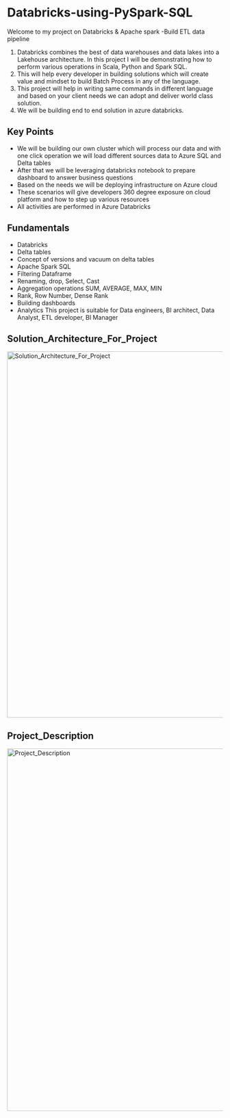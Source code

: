 # Databricks-using-PySpark-SQL

Welcome to my project on Databricks & Apache spark -Build ETL data pipeline

1.	Databricks combines the best of data warehouses and data lakes into a Lakehouse architecture. In this project I will be demonstrating how to perform various operations in Scala, Python and Spark SQL. 
2.	This will help every developer in building solutions which will create value and mindset to build Batch Process in any of the language. 
3.	This project will help in writing same commands in different language and based on your client needs we can adopt and deliver world class solution. 
4.	We will be building end to end solution in azure databricks.

## Key Points

- We will be building our own cluster which will process our data and with one click operation we will load different sources data to Azure SQL and Delta tables
- After that we will be leveraging databricks notebook to prepare dashboard to answer business questions
- Based on the needs we will be deploying infrastructure on Azure cloud
- These scenarios will give developers 360 degree exposure on cloud platform and how to step up various resources
- All activities are performed in Azure Databricks

## Fundamentals
-	Databricks
-	Delta tables
-	Concept of versions and vacuum on delta tables
-	Apache Spark SQL
-	Filtering Dataframe
-	Renaming, drop, Select, Cast
-	Aggregation operations SUM, AVERAGE, MAX, MIN
-	Rank, Row Number, Dense Rank
-	Building dashboards
-	Analytics
This project is suitable for Data engineers, BI architect, Data Analyst, ETL developer, BI Manager

## Solution_Architecture_For_Project

<img width="856" alt="Solution_Architecture_For_Project" src="https://github.com/singhanuj2803/Databricks-using-PySpark-SQL/assets/86510801/08dbbc89-e527-4de1-9250-7342aca9d20e">

## Project_Description


<img width="847" alt="Project_Description" src="https://github.com/singhanuj2803/Databricks-using-PySpark-SQL/assets/86510801/a240c54a-d2d1-4697-98d8-ce7b493b1c72">
